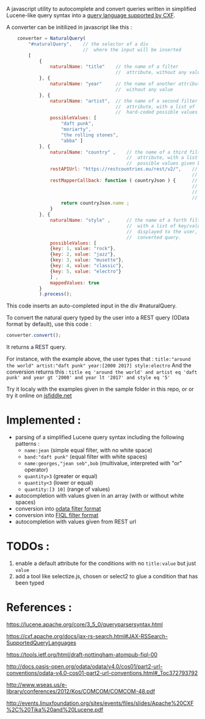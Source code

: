 A  javascript utility to autocomplete and convert queries written in simplified Lucene-like query syntax into a [query language supported by CXF](https://cxf.apache.org/docs/jax-rs-search.html#JAX-RSSearch-SupportedQueryLanguages).

A converter can be initilized in javascript like this :

```javascript
	converter = NaturalQuery(
		"#naturalQuery", 	// the selector of a div 
							// 	where the input will be inserted
		[
			{
				naturalName: "title"	// the name of a filter 
										// 	attribute, without any value
			}, {
				naturalName: "year"		// the name of another attribute, 
										//	without any value
			}, {
				naturalName: "artist",	// the name of a second filter 
										//	attribute, with a list of 
										//	hard-coded possible values
				possibleValues: [
					"daft punk",
					"moriarty",
					"the rolling stones",
					"abba" ]
			}, {
				naturalName: "country" ,	// the name of a third filter 
											//	attribute, with a list of 
											//	possible values given by a rest API
				restAPIUrl: "https://restcountries.eu/rest/v2/",	// the url for 
																	//	the rest API
				restMapperCallback: function ( countryJson ) {		// a callback function 
																	//	called to map the 
																	//	API's response into 
																	//	a list of possible values
					return countryJson.name ;
				}
			}, {
				naturalName: "style" ,		// the name of a forth filter attribute, 
											//	with a list of key/values. The values are 
											//	displayed to the user, the keys are used in the 
											//	converted query.
				possibleValues: [
				{key: 1, value: "rock"},
				{key: 2, value: "jazz"},
				{key: 3, value: "musette"},
				{key: 4, value: "classic"},
				{key: 5, value: "electro"}
				] ,
				mappedValues: true
			}
			).process();
```
This code inserts an auto-completed input in the div #naturalQuery.

To convert the natural query typed by the user into a REST query (OData format by default), use this code :
```javascript
converter.convert();
```
It returns a REST query.

For instance, with the example above, the user types that :
`title:"around the world" artist:"daft punk" year:[2000 2017] style:electro`
And the conversion returns this :
`title eq 'around the world' and artist eq 'daft punk' and year gt '2000' and year lt '2017' and style eq '5'`


Try it localy with the examples given in the sample folder in this repo, or or try it online on [jsfiddle.net](https://jsfiddle.net/benjaminpochat/ngpqv0gt/)


# Implemented :
* parsing of a simplified Lucene query syntax including the following patterns :
	* `name:jean` (simple equal filter, with no white space) 
	* `band:"daft punk"` (equal filter with white spaces) 
	* `name:georges,"jean seb",bob` (multivalue, interpreted with "or" operator)
	* `quantity>3` (greater or equal)
	* `quantity<3` (lower or equal) 
	* `quantity:[3 10]` (range of values) 
* autocompletion with values given in an array (with or without white spaces)
* conversion into [odata filter format](http://docs.oasis-open.org/odata/odata/v4.0/cos01/part2-url-conventions/odata-v4.0-cos01-part2-url-conventions.html#_Toc372793792)
* conversion into [FIQL filter format](https://tools.ietf.org/html/draft-nottingham-atompub-fiql-00)
* autocompletion with values given from REST url

# TODOs : 
1. enable a default attribute for the conditions with no `title:value` but just `value` 
3. add a tool like selectize.js, chosen or select2 to glue a condition that has been typed


# References : 

https://lucene.apache.org/core/3_5_0/queryparsersyntax.html

https://cxf.apache.org/docs/jax-rs-search.html#JAX-RSSearch-SupportedQueryLanguages

https://tools.ietf.org/html/draft-nottingham-atompub-fiql-00

http://docs.oasis-open.org/odata/odata/v4.0/cos01/part2-url-conventions/odata-v4.0-cos01-part2-url-conventions.html#_Toc372793792

http://www.wseas.us/e-library/conferences/2012/Kos/COMCOM/COMCOM-48.pdf

http://events.linuxfoundation.org/sites/events/files/slides/Apache%20CXF%2C%20Tika%20and%20Lucene.pdf
